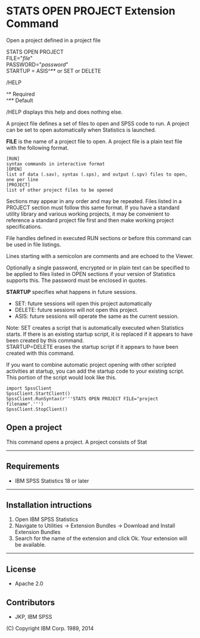 STATS OPEN PROJECT Extension Command
====================================

Open a project defined in a project file


STATS OPEN PROJECT  
FILE="*file*"   
PASSWORD="*password*"  
STARTUP = ASIS^&#42;&#42; or SET or DELETE

/HELP

^&#42; Required  
^&#42;&#42; Default

/HELP displays this help and does nothing else.

A project file defines a set of files to open and SPSS code to run.  A
project can be set to open automatically when Statistics is launched.

**FILE** is the name of a project file to open.  A project file is a plain text
file with the following format.
```
[RUN]
syntax commands in interactive format
[OPEN]
list of data (.sav), syntax (.sps), and output (.spv) files to open,
one per line
[PROJECT]
list of other project files to be opened
```

Sections may appear in any order and may be repeated.
Files listed in a PROJECT section must follow this same format.
If you have a standard utility library and various working projects,
it may be convenient to reference a standard project file first and then
make working project specifications.

File handles defined in executed RUN sections or before this command can
be used in file listings.

Lines starting with a semicolon are comments and are echoed to the Viewer.

Optionally a single password, encrypted or in plain text can be
specified to be applied to files listed in OPEN sections if your version
of Statistics supports this.  The password must be enclosed in quotes.

**STARTUP** specifies what happens in future sessions.  
* SET: future sessions will open this project automatically
* DELETE: future sessions will not open this project.
* ASIS: future sessions will operate the same as the current
session.

Note: SET creates a script that is automatically executed when
Statistics starts.  If there is an existing startup script, it
is replaced if it appears to have been created by this command.  
STARTUP=DELETE erases the startup script if it appears to have
been created with this command.

If you want to combine automatic project opening with other scripted
activities at startup, you can add the startup code to your
existing script.  This portion of the script would look like this.
```
import SpssClient
SpssClient.StartClient()
SpssClient.RunSyntax(r'''STATS OPEN PROJECT FILE="project filename".''')
SpssClient.StopClient()
```

## Open a project
 This command opens a project.  A project consists of Stat

---
Requirements
----
- IBM SPSS Statistics 18 or later

---
Installation intructions
----
1. Open IBM SPSS Statistics
2. Navigate to Utilities -> Extension Bundles -> Download and Install Extension Bundles
3. Search for the name of the extension and click Ok. Your extension will be available.

---
License
----

- Apache 2.0
                              
Contributors
----

  - JKP, IBM SPSS

(C) Copyright IBM Corp. 1989, 2014
